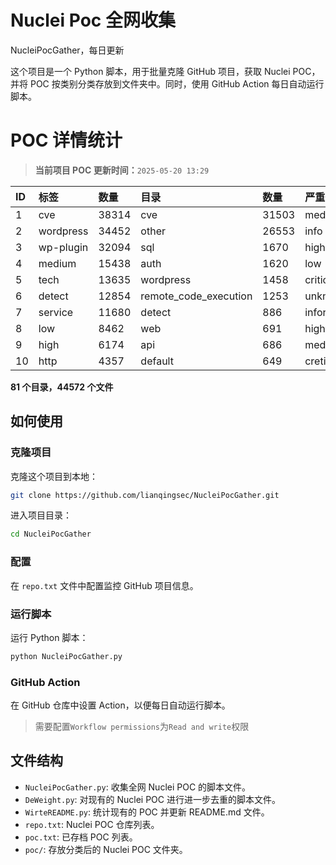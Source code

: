 # Nuclei Poc 全网收集
NucleiPocGather，每日更新

这个项目是一个 Python 脚本，用于批量克隆 GitHub 项目，获取 Nuclei POC，并将 POC 按类别分类存放到文件夹中。同时，使用 GitHub Action 每日自动运行脚本。
# POC 详情统计

> **当前项目 POC 更新时间：**`2025-05-20 13:29`

| ID | 标签      | 数量 | 目录       | 数量 | 严重性   | 数量 |
|:---| :-------- | :--- | :--------- | :--- | :------- | :--- |
| 1 | cve | 38314 | cve | 31503 | medium | 21236 |
| 2 | wordpress | 34452 | other | 26553 | info | 19219 |
| 3 | wp-plugin | 32094 | sql | 1670 | high | 13123 |
| 4 | medium | 15438 | auth | 1620 | low | 9680 |
| 5 | tech | 13635 | wordpress | 1458 | critical | 6968 |
| 6 | detect | 12854 | remote_code_execution | 1253 | unknown | 88 |
| 7 | service | 11680 | detect | 886 | informative | 17 |
| 8 | low | 8462 | web | 691 | hight | 16 |
| 9 | high | 6174 | api | 686 | meduim | 5 |
| 10 | http | 4357 | default | 649 | cretical | 2 |

**81 个目录，44572 个文件**
## 如何使用

### 克隆项目

克隆这个项目到本地：

```bash
git clone https://github.com/lianqingsec/NucleiPocGather.git
```

进入项目目录：

```bash
cd NucleiPocGather
```

### 配置

在 `repo.txt` 文件中配置监控 GitHub 项目信息。

### 运行脚本

运行 Python 脚本：

```bash
python NucleiPocGather.py
```

### GitHub Action

在 GitHub 仓库中设置 Action，以便每日自动运行脚本。

> 需要配置`Workflow permissions`为`Read and write`权限

## 文件结构

- `NucleiPocGather.py`: 收集全网 Nuclei POC 的脚本文件。
- `DeWeight.py`: 对现有的 Nuclei POC 进行进一步去重的脚本文件。
- `WirteREADME.py`: 统计现有的 POC 并更新 README.md 文件。
- `repo.txt`: Nuclei POC 仓库列表。
- `poc.txt`: 已存档 POC 列表。
- `poc/`: 存放分类后的 Nuclei POC 文件夹。

